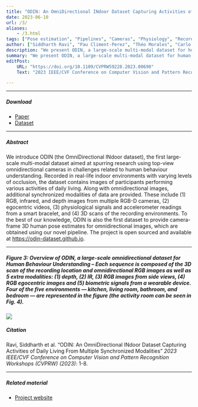 ```yaml
---
title: "ODIN: An OmniDirectional INdoor Dataset Capturing Activities of Daily Living From Multiple Synchronized Modalities" 
date: 2023-06-10
url: /3/
aliases: 
    - /3.html
tags: ["Pose estimation", "Pipelines", "Cameras", "Physiology", "Recording", "Pattern recognition"]
author: ["Siddharth Ravi", "Pau Climent-Perez", "Théo Morales", "Carlo Huesca-Spairani", "Kooshan Hashemifard", "Francisco Flórez-Revuelta"]
description: "We present ODIN, a large-scale multi-modal dataset for human behavior understanding using top-view omnidirectional cameras." 
summary: "We present ODIN, a large-scale multi-modal dataset for human behavior understanding using top-view omnidirectional cameras. It features real-life indoor scenarios with synchronized data like RGB, infrared, and depth images, egocentric videos, physiological signals, and 3D scans. Notably, ODIN offers camera-frame 3D human pose estimates for omnidirectional images, a first in the field." 
editPost:
    URL: "https://doi.org/10.1109/CVPRW59228.2023.00690"
    Text: "2023 IEEE/CVF Conference on Computer Vision and Pattern Recognition Workshops (CVPRW)"

---
```


---

##### Download

+ [Paper](/3.pdf)
+ [Dataset](https://odin-dataset.github.io)
<!--+ [Poster](/2p.pdf)-->

---

##### Abstract

We introduce ODIN (the OmniDirectional INdoor dataset), the first large-scale multi-modal dataset aimed at spurring research using top-view omnidirectional cameras in challenges related to human behaviour understanding. Recorded in real-life indoor environments with varying levels of occlusion, the dataset contains images of participants performing various activities of daily living. Along with omnidirectional images, additional synchronized modalities of data are provided. These include (1) RGB, infrared, and depth images from multiple RGB-D cameras, (2) egocentric videos, (3) physiological signals and accelerometer readings from a smart bracelet, and (4) 3D scans of the recording environments. To the best of our knowledge, ODIN is also the first dataset to provide camera-frame 3D human pose estimates for omnidirectional images, which are obtained using our novel pipeline. The project is open sourced and available at https://odin-dataset.github.io.

---

##### Figure 3: Overview of ODIN, a large-scale omnidirectional dataset for Human Behaviour Understanding – Each sequence is composed of the 3D scan of the recording location and omnidirectional RGB images as well as 5 extra modalities: (1) depth, (2) IR, (3) RGB images from side views, (4) RGB egocentric images and (5) biometric signals from a wearable device. Four of the five environments — kitchen, living room, bathroom, and bedroom — are represented in the figure (the activity room can be seen in Fig. 4).
![](/3.png)

##### Citation

Ravi, Siddharth et al. “ODIN: An OmniDirectional INdoor Dataset Capturing Activities of Daily Living From Multiple Synchronized Modalities” *2023 IEEE/CVF Conference on Computer Vision and Pattern Recognition Workshops (CVPRW) (2023)*: 1-8.

---

##### Related material

<!--+ [Presentation video](https://www.youtube.com/watch?v=YrR-pR9nDT0)-->
+ [Project website](https://odin-dataset.github.io)



